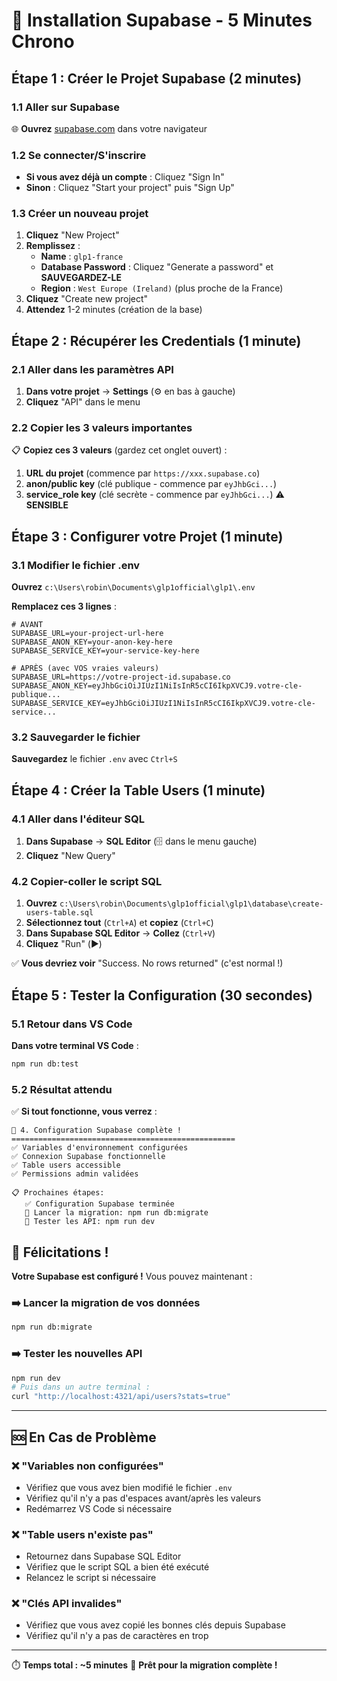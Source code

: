 # 🚀 Installation Supabase - 5 Minutes Chrono

## Étape 1 : Créer le Projet Supabase (2 minutes)

### 1.1 Aller sur Supabase
🌐 **Ouvrez** [supabase.com](https://supabase.com) dans votre navigateur

### 1.2 Se connecter/S'inscrire
- **Si vous avez déjà un compte** : Cliquez "Sign In"
- **Sinon** : Cliquez "Start your project" puis "Sign Up"

### 1.3 Créer un nouveau projet
1. **Cliquez** "New Project"
2. **Remplissez** :
   - **Name** : `glp1-france`
   - **Database Password** : Cliquez "Generate a password" et **SAUVEGARDEZ-LE**
   - **Region** : `West Europe (Ireland)` (plus proche de la France)
3. **Cliquez** "Create new project"
4. **Attendez** 1-2 minutes (création de la base)

## Étape 2 : Récupérer les Credentials (1 minute)

### 2.1 Aller dans les paramètres API
1. **Dans votre projet** → **Settings** (⚙️ en bas à gauche)
2. **Cliquez** "API" dans le menu

### 2.2 Copier les 3 valeurs importantes
📋 **Copiez ces 3 valeurs** (gardez cet onglet ouvert) :

1. **URL du projet** (commence par `https://xxx.supabase.co`)
2. **anon/public key** (clé publique - commence par `eyJhbGci...`)
3. **service_role key** (clé secrète - commence par `eyJhbGci...`) ⚠️ **SENSIBLE**

## Étape 3 : Configurer votre Projet (1 minute)

### 3.1 Modifier le fichier .env
**Ouvrez** `c:\Users\robin\Documents\glp1official\glp1\.env`

**Remplacez ces 3 lignes** :
```env
# AVANT
SUPABASE_URL=your-project-url-here
SUPABASE_ANON_KEY=your-anon-key-here  
SUPABASE_SERVICE_KEY=your-service-key-here

# APRÈS (avec VOS vraies valeurs)
SUPABASE_URL=https://votre-project-id.supabase.co
SUPABASE_ANON_KEY=eyJhbGciOiJIUzI1NiIsInR5cCI6IkpXVCJ9.votre-cle-publique...
SUPABASE_SERVICE_KEY=eyJhbGciOiJIUzI1NiIsInR5cCI6IkpXVCJ9.votre-cle-service...
```

### 3.2 Sauvegarder le fichier
**Sauvegardez** le fichier `.env` avec `Ctrl+S`

## Étape 4 : Créer la Table Users (1 minute)

### 4.1 Aller dans l'éditeur SQL
1. **Dans Supabase** → **SQL Editor** (🗄️ dans le menu gauche)
2. **Cliquez** "New Query"

### 4.2 Copier-coller le script SQL
1. **Ouvrez** `c:\Users\robin\Documents\glp1official\glp1\database\create-users-table.sql`
2. **Sélectionnez tout** (`Ctrl+A`) et **copiez** (`Ctrl+C`)
3. **Dans Supabase SQL Editor** → **Collez** (`Ctrl+V`)
4. **Cliquez** "Run" (▶️)

✅ **Vous devriez voir** "Success. No rows returned" (c'est normal !)

## Étape 5 : Tester la Configuration (30 secondes)

### 5.1 Retour dans VS Code
**Dans votre terminal VS Code** :

```bash
npm run db:test
```

### 5.2 Résultat attendu
✅ **Si tout fonctionne, vous verrez** :
```
🎉 4. Configuration Supabase complète !
==================================================
✅ Variables d'environnement configurées
✅ Connexion Supabase fonctionnelle
✅ Table users accessible
✅ Permissions admin validées

📋 Prochaines étapes:
   ✅ Configuration Supabase terminée
   🔄 Lancer la migration: npm run db:migrate
   🧪 Tester les API: npm run dev
```

## 🎉 Félicitations ! 

**Votre Supabase est configuré !** Vous pouvez maintenant :

### ➡️ Lancer la migration de vos données
```bash
npm run db:migrate
```

### ➡️ Tester les nouvelles API
```bash
npm run dev
# Puis dans un autre terminal :
curl "http://localhost:4321/api/users?stats=true"
```

---

## 🆘 En Cas de Problème

### ❌ "Variables non configurées"
- Vérifiez que vous avez bien modifié le fichier `.env`
- Vérifiez qu'il n'y a pas d'espaces avant/après les valeurs
- Redémarrez VS Code si nécessaire

### ❌ "Table users n'existe pas"
- Retournez dans Supabase SQL Editor
- Vérifiez que le script SQL a bien été exécuté
- Relancez le script si nécessaire

### ❌ "Clés API invalides"
- Vérifiez que vous avez copié les bonnes clés depuis Supabase
- Vérifiez qu'il n'y a pas de caractères en trop

---

⏱️ **Temps total : ~5 minutes**
🎯 **Prêt pour la migration complète !**
